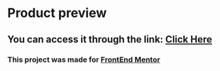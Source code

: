 # Product preview
## You can access it through the link: <a href="https://ironprog.github.io/productpreview.github.io/">Click Here</a>
### This project was made for <a href="https://www.frontendmentor.io/home">FrontEnd Mentor</a>
